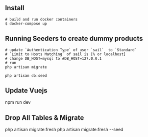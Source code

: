 ## Install

    # build and run docker containers
    $ docker-compose up


## Running Seeders to create dummy products
    # update `Authentication Type` of user `sail`  to `Standard` 
    # `Limit to Hosts Matching` of sail is [% or localhost]
    # change DB_HOST=mysql to #DB_HOST=127.0.0.1
    # run
    php artisan migrate

    php artisan db:seed

## Update Vuejs
npm run dev

## Drop All Tables & Migrate
php artisan migrate:fresh
php artisan migrate:fresh --seed
